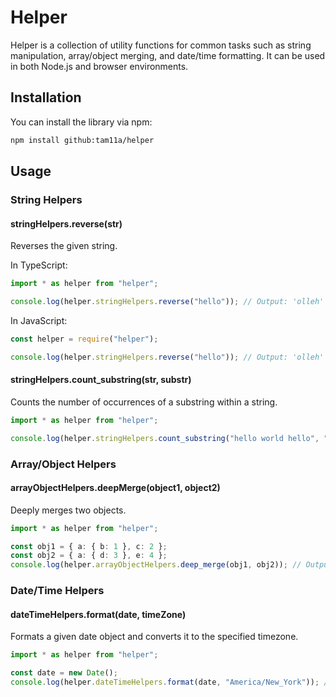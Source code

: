 # Helper

Helper is a collection of utility functions for common tasks such as string manipulation, array/object merging, and date/time formatting. It can be used in both Node.js and browser environments.

## Installation

You can install the library via npm:

```bash
npm install github:tam11a/helper
```

## Usage

### String Helpers

#### stringHelpers.reverse(str)

Reverses the given string.


In TypeScript:

```typescript
import * as helper from "helper";

console.log(helper.stringHelpers.reverse("hello")); // Output: 'olleh'
```

In JavaScript: 

```javascript
const helper = require("helper");

console.log(helper.stringHelpers.reverse("hello")); // Output: 'olleh'
```

#### stringHelpers.count_substring(str, substr)

Counts the number of occurrences of a substring within a string.

```typescript
import * as helper from "helper";

console.log(helper.stringHelpers.count_substring("hello world hello", "hello")); // Output: 2
```

### Array/Object Helpers

#### arrayObjectHelpers.deepMerge(object1, object2)

Deeply merges two objects.

```typescript
import * as helper from "helper";

const obj1 = { a: { b: 1 }, c: 2 };
const obj2 = { a: { d: 3 }, e: 4 };
console.log(helper.arrayObjectHelpers.deep_merge(obj1, obj2)); // Output: { a: { b: 1, d: 3 }, c: 2, e: 4 }

```

### Date/Time Helpers

#### dateTimeHelpers.format(date, timeZone)

Formats a given date object and converts it to the specified timezone.

```typescript
import * as helper from "helper";

const date = new Date();
console.log(helper.dateTimeHelpers.format(date, "America/New_York")); // Output: '3/11/2024, 2:30:00 PM'
```
